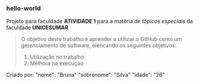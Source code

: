 ### hello-world
Projeto para faculdade
**ATIVIDADE 1** para a matéria de *tópicos especiais* da faculdade **UNICESUMAR**
> O objetivo deste trabalho é aprender a utilizar o GitHub como um gerenciamento de software, elencando os seguintes objetivos:
> 1. Utilização no trabalho
> 2. Melhora na execução

Criado por:
"nome": "Bruna"
"sobrenome": "Silva"
"idade": "26"
